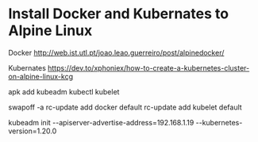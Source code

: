 # Install Docker and Kubernates to Alpine Linux

Docker 
http://web.ist.utl.pt/joao.leao.guerreiro/post/alpinedocker/

Kubernates
https://dev.to/xphoniex/how-to-create-a-kubernetes-cluster-on-alpine-linux-kcg


apk add kubeadm kubectl kubelet

swapoff -a
rc-update add docker default
rc-update add kubelet default

kubeadm init --apiserver-advertise-address=192.168.1.19 --kubernetes-version=1.20.0



